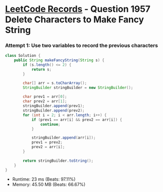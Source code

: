 # [LeetCode Records](../../README.md) - Question 1957 Delete Characters to Make Fancy String

### Attempt 1: Use two variables to record the previous characters
```java
class Solution {
    public String makeFancyString(String s) {
        if (s.length() <= 2) {
            return s;
        }

        char[] arr = s.toCharArray();
        StringBuilder stringBuilder = new StringBuilder();
        
        char prev1 = arr[0];
        char prev2 = arr[1];
        stringBuilder.append(prev1);
        stringBuilder.append(prev2);
        for (int i = 2; i < arr.length; i++) {
            if (prev1 == arr[i] && prev2 == arr[i]) {
                continue;
            }

            stringBuilder.append(arr[i]);
            prev1 = prev2;
            prev2 = arr[i];
        }
        
        return stringBuilder.toString();
    }
}
```
- Runtime: 23 ms (Beats: 97.11%)
- Memory: 45.50 MB (Beats: 66.67%)

<br>
